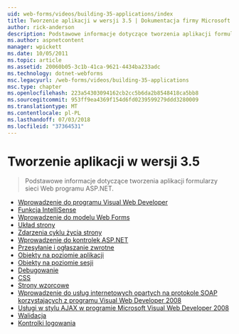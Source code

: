 ```yaml
---
uid: web-forms/videos/building-35-applications/index
title: Tworzenie aplikacji w wersji 3.5 | Dokumentacja firmy Microsoft
author: rick-anderson
description: Podstawowe informacje dotyczące tworzenia aplikacji formularzy sieci Web programu ASP.NET.
ms.author: aspnetcontent
manager: wpickett
ms.date: 10/05/2011
ms.topic: article
ms.assetid: 20060b05-3c1b-41ca-9621-4434ba233adc
ms.technology: dotnet-webforms
msc.legacyurl: /web-forms/videos/building-35-applications
msc.type: chapter
ms.openlocfilehash: 223a54303094162cb2cc5b6da2b8548418ca5bb8
ms.sourcegitcommit: 953ff9ea4369f154d6fd0239599279ddd3280009
ms.translationtype: MT
ms.contentlocale: pl-PL
ms.lasthandoff: 07/03/2018
ms.locfileid: "37364531"
---
```

<a name="building-35-applications"></a>Tworzenie aplikacji w wersji 3.5
====================
> Podstawowe informacje dotyczące tworzenia aplikacji formularzy sieci Web programu ASP.NET.


- [Wprowadzenie do programu Visual Web Developer](intro-to-visual-web-developer.md)
- [Funkcja IntelliSense](intellisense.md)
- [Wprowadzenie do modelu Web Forms](intro-to-web-forms.md)
- [Układ strony](page-layout.md)
- [Zdarzenia cyklu życia strony](page-lifecycle-events.md)
- [Wprowadzenie do kontrolek ASP.NET](intro-to-aspnet-controls.md)
- [Przesyłanie i ogłaszanie zwrotne](submit-and-postback.md)
- [Obiekty na poziomie aplikacji](application-level-objects.md)
- [Obiekty na poziomie sesji](session-level-objects.md)
- [Debugowanie](debugging.md)
- [CSS](css.md)
- [Strony wzorcowe](masterpages.md)
- [Wprowadzenie do usług internetowych opartych na protokole SOAP korzystających z programu Visual Web Developer 2008](an-introduction-to-soap-based-web-services-with-visual-web-developer-2008.md)
- [Usługi w stylu AJAX w programie Microsoft Visual Web Developer 2008](ajax-style-services-with-microsoft-visual-web-developer-2008.md)
- [Walidacja](validation.md)
- [Kontrolki logowania](login-controls.md)
